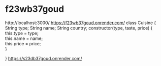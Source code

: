 # f23wb37goud
http://localhost:3000/
https://f23wb37goud.onrender.com/
class Cuisine {
    String type;
    String name;
    String country;
  constructor(type, taste, price) {
    this.type = type;         
    this.name = name;      
    this.price = price;  
  }

}
https://s23db37goud.onrender.com/